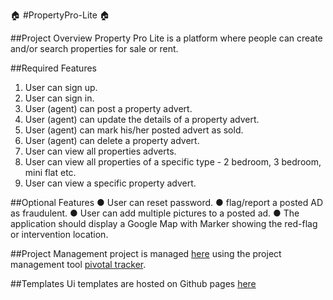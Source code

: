 :house: #PropertyPro-Lite :house:

##Project Overview
Property Pro Lite is a platform where people can create and/or search properties for sale or rent.

##Required Features
1. User can sign up.
2. User can sign in.
3. User (agent) can post a property advert.
4. User (agent) can update the details of a property advert.
5. User (agent) can mark his/her posted advert as sold.
6. User (agent) can delete a property advert.
7. User can view all properties adverts.
8. User can view all properties of a specific type - 2 bedroom, 3 bedroom, mini flat etc.
9. User can view a specific property advert.

##Optional Features
● User can reset password.
● flag/report a posted AD as fraudulent.
● User can add multiple pictures to a posted ad.
● The application should display a Google Map with Marker showing the red-flag or
intervention location.

##Project Management
project is managed [here](https://www.pivotaltracker.com/n/projects/2354807) using the project management tool [pivotal tracker](www.pivotaltracler.com).

##Templates 
Ui templates are hosted on Github pages [here](evansinho.github.io/PropertyPro-lite/UI)
